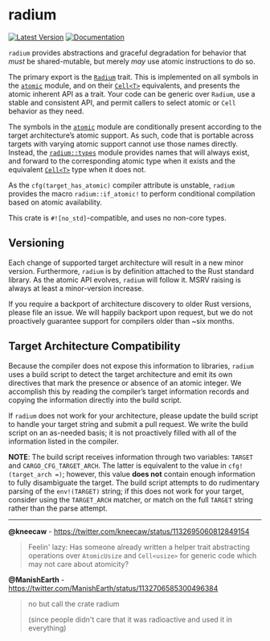 # radium

[![Latest Version][version_img]][crate_link]
[![Documentation][docs_img]][docs_link]

`radium` provides abstractions and graceful degradation for behavior that *must*
be shared-mutable, but merely *may* use atomic instructions to do so.

The primary export is the [`Radium`] trait. This is implemented on all symbols
in the [`atomic`] module, and on their [`Cell<T>`] equivalents, and presents the
atomic inherent API as a trait. Your code can be generic over `Radium`, use a
stable and consistent API, and permit callers to select atomic or `Cell`
behavior as they need.

The symbols in the [`atomic`] module are conditionally present according to the
target architecture’s atomic support. As such, code that is portable across
targets with varying atomic support cannot use those names directly. Instead,
the [`radium::types`] module provides names that will always exist, and forward
to the corresponding atomic type when it exists and the equivalent [`Cell<T>`]
type when it does not.

As the `cfg(target_has_atomic)` compiler attribute is unstable, `radium`
provides the macro `radium::if_atomic!` to perform conditional compilation based
on atomic availability.

This crate is `#![no_std]`-compatible, and uses no non-core types.

## Versioning

Each change of supported target architecture will result in a new minor version.
Furthermore, `radium` is by definition attached to the Rust standard library.
As the atomic API evolves, `radium` will follow it. MSRV raising is always at
least a minor-version increase.

If you require a backport of architecture discovery to older Rust versions,
please file an issue. We will happily backport upon request, but we do not
proactively guarantee support for compilers older than ~six months.

## Target Architecture Compatibility

Because the compiler does not expose this information to libraries, `radium`
uses a build script to detect the target architecture and emit its own
directives that mark the presence or absence of an atomic integer. We accomplish
this by reading the compiler’s target information records and copying the
information directly into the build script.

If `radium` does not work for your architecture, please update the build script
to handle your target string and submit a pull request. We write the build
script on an as-needed basis; it is not proactively filled with all of the
information listed in the compiler.

**NOTE**: The build script receives information through two variables: `TARGET`
and `CARGO_CFG_TARGET_ARCH`. The latter is equivalent to the value in
`cfg!(target_arch =)`; however, this value **does not** contain enough
information to fully disambiguate the target. The build script attempts to do
rudimentary parsing of the `env!(TARGET)` string; if this does not work for your
target, consider using the `TARGET_ARCH` matcher, or match on the full `TARGET`
string rather than the parse attempt.

---

**@kneecaw** - <https://twitter.com/kneecaw/status/1132695060812849154>
> Feelin' lazy: Has someone already written a helper trait abstracting
> operations over `AtomicUsize` and `Cell<usize>` for generic code which may
> not care about atomicity?

**@ManishEarth** - <https://twitter.com/ManishEarth/status/1132706585300496384>
> no but call the crate radium
>
> (since people didn't care that it was radioactive and used it in everything)

<!-- Badges -->
[crate_link]: https://crates.io/crates/raidum "Crates.io package"
[docs_img]: https://docs.rs/radium/badge.svg "Radium documentation badge"
[docs_link]: https://docs.rs/radium "Radium documentation"
[version_img]: https://img.shields.io/crates/v/radium.svg "Radium version badge"
[`Cell<T>`]: https://doc.rust-lang.org/core/cell/struct.Cell.html
[`Radium`]: https://docs.rs/radium/latest/radium/trait.Radium.html
[`atomic`]: https://doc.rust-lang.org/core/sync/atomic
[`radium::types`]: https://docs.rs/radium/latest/radium/types
